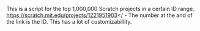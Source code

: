 This is a script for the top 1,000,000 Scratch projects in a certain ID range.
https://scratch.mit.edu/projects/1221951903</ - The number at the and of the link is the ID.
This has a lot of customizabillity.
